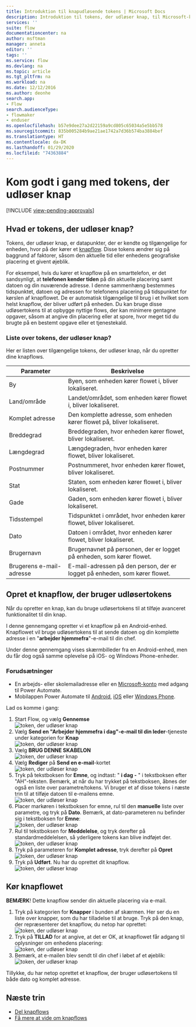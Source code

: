 ```yaml
---
title: Introduktion til knapudløsende tokens | Microsoft Docs
description: Introduktion til tokens, der udløser knap, til Microsoft-knapflows.
services: ''
suite: flow
documentationcenter: na
author: msftman
manager: anneta
editor: ''
tags: ''
ms.service: flow
ms.devlang: na
ms.topic: article
ms.tgt_pltfrm: na
ms.workload: na
ms.date: 12/12/2016
ms.author: deonhe
search.app:
- Flow
search.audienceType:
- flowmaker
- enduser
ms.openlocfilehash: b57e9dee27a2d22159a9cd805c65034a5e5bb578
ms.sourcegitcommit: 835b005284b9ae21ae1742a7d36b574ba3884bef
ms.translationtype: HT
ms.contentlocale: da-DK
ms.lasthandoff: 01/29/2020
ms.locfileid: "74363884"
---
```

# <a name="get-started-with-button-trigger-tokens"></a>Kom godt i gang med tokens, der udløser knap
[!INCLUDE [view-pending-approvals](includes/cc-rebrand.md)]
## <a name="what-are-button-trigger-tokens"></a>Hvad er tokens, der udløser knap?
Tokens, der udløser knap, er datapunkter, der er kendte og tilgængelige for enheden, hvor på der kører et [knapflow](introduction-to-button-flows.md). Disse tokens ændrer sig på baggrund af faktorer, såsom den aktuelle tid eller enhedens geografiske placering et givent øjeblik.  

For eksempel, hvis du kører et knapflow på en smarttelefon, er det sandsynligt, at **telefonen kender tiden** på din aktuelle placering samt datoen og din nuværende adresse. I denne sammenhæng bestemmes tidspunktet, datoen og adressen for telefonens placering på tidspunktet for kørslen af knapflowet. De er automatisk tilgængelige til brug i et hvilket som helst knapflow, der bliver udført på enheden. Du kan bruge disse udløsertokens til at opbygge nyttige flows, der kan minimere gentagne opgaver, såsom at angive din placering eller at spore, hvor meget tid du brugte på en bestemt opgave eller et tjenestekald.

### <a name="list-of-button-trigger-tokens"></a>Liste over tokens, der udløser knap?
Her er listen over tilgængelige tokens, der udløser knap, når du opretter dine knapflows.

| Parameter | Beskrivelse |
| --- | --- |
| By |Byen, som enheden kører flowet i, bliver lokaliseret. |
| Land/område |Landet/området, som enheden kører flowet i, bliver lokaliseret. |
| Komplet adresse |Den komplette adresse, som enheden kører flowet på, bliver lokaliseret. |
| Breddegrad |Breddegraden, hvor enheden kører flowet, bliver lokaliseret. |
| Længdegrad |Længdegraden, hvor enheden kører flowet, bliver lokaliseret. |
| Postnummer |Postnummeret, hvor enheden kører flowet, bliver lokaliseret. |
| Stat |Staten, som enheden kører flowet i, bliver lokaliseret. |
| Gade |Gaden, som enheden kører flowet i, bliver lokaliseret. |
| Tidsstempel |Tidspunktet i området, hvor enheden kører flowet, bliver lokaliseret. |
| Dato |Datoen i området, hvor enheden kører flowet, bliver lokaliseret. |
| Brugernavn |Brugernavnet på personen, der er logget på enheden, som kører flowet. |
| Brugerens e-mail-adresse |E-mail-adressen på den person, der er logget på enheden, som kører flowet. |

## <a name="create-a-button-flow-that-uses-trigger-tokens"></a>Opret et knapflow, der bruger udløsertokens
Når du opretter en knap, kan du bruge udløsertokens til at tilføje avanceret funktionalitet til din knap.

I denne gennemgang opretter vi et knapflow på en Android-enhed. Knapflowet vil bruge udløsertokens til at sende datoen og din komplette adresse i en "**arbejder hjemmefra**"-e-mail til din chef.

Under denne gennemgang vises skærmbilleder fra en Android-enhed, men du får dog også samme oplevelse på iOS- og Windows Phone-enheder.

### <a name="prerequisites"></a>Forudsætninger
* En arbejds- eller skolemailadresse eller en [Microsoft-konto](https://account.microsoft.com/about?refd=www.microsoft.com) med adgang til Power Automate.
* Mobilappen Power Automate til [Android](https://aka.ms/flowmobiledocsandroid), [iOS](https://aka.ms/flowmobiledocsios) eller [Windows Phone](https://aka.ms/flowmobilewindows).

Lad os komme i gang:

1. Start Flow, og vælg **Gennemse**   
   ![token, der udløser knap](./media/introduction-to-button-trigger-tokens/1.png)  
2. Vælg **Send en "Arbejder hjemmefra i dag"-e-mail til din leder**-tjeneste under kategorien for **Knap**   
   ![token, der udløser knap](./media/introduction-to-button-trigger-tokens/2.png)  
3. Vælg **BRUG DENNE SKABELON**  
   ![token, der udløser knap](./media/introduction-to-button-trigger-tokens/3.png)  
4. Vælg **Rediger** på **Send en e-mail**-kortet  
   ![token, der udløser knap](./media/introduction-to-button-trigger-tokens/3-5.png)  
5. Tryk på tekstboksen for **Emne**, og indtast: " **i dag -** " i tekstboksen efter "AH"-teksten. Bemærk, at når du har trykket på tekstboksen, åbnes der også en liste over parametre/tokens. Vi bruger et af disse tokens i næste trin til at tilføje datoen til e-mailens emne.  
   ![token, der udløser knap](./media/introduction-to-button-trigger-tokens/4.png)  
6. Placer markøren i tekstboksen for emne, rul til den **manuelle** liste over parametre, og tryk på **Dato**. Bemærk, at dato-parameteren nu befinder sig i tekstboksen for **Emne**:  
   ![token, der udløser knap](./media/introduction-to-button-trigger-tokens/6.png)  
7. Rul til tekstboksen for **Meddelelse**, og tryk derefter på standardmeddelelsen, så yderligere tokens kan blive indføjet der.  
   ![token, der udløser knap](./media/introduction-to-button-trigger-tokens/7.png)  
8. Tryk på parameteren for **Komplet adresse**, tryk derefter på **Opret**  
   ![token, der udløser knap](./media/introduction-to-button-trigger-tokens/8.png)  
9. Tryk på **Udført**. Nu har du oprettet dit knapflow.  
   ![token, der udløser knap](./media/introduction-to-button-trigger-tokens/9.png)  

## <a name="run-the-button-flow"></a>Kør knapflowet
**BEMÆRK**! Dette knapflow sender din aktuelle placering via e-mail.  

1. Tryk på kategorien for **Knapper** i bunden af skærmen. Her ser du en liste over knapper, som du har tilladelse til at bruge. Tryk på den knap, der repræsenterer det knapflow, du netop har oprettet:  
   ![token, der udløser knap](./media/introduction-to-button-trigger-tokens/10.png)  
2. Tryk på **TILLAD** for at angive, at det er OK, at knapflowet får adgang til oplysninger om enhedens placering:  
   ![token, der udløser knap](./media/introduction-to-button-trigger-tokens/11.png)  
3. Bemærk, at e-mailen blev sendt til din chef i løbet af et øjeblik:  
   ![token, der udløser knap](./media/introduction-to-button-trigger-tokens/12.png)  

Tillykke, du har netop oprettet et knapflow, der bruger udløsertokens til både dato og komplet adresse. 

## <a name="next-steps"></a>Næste trin
* [Del knapflows](share-buttons.md)
* [Få mere at vide om knapflows](introduction-to-button-flows.md)
